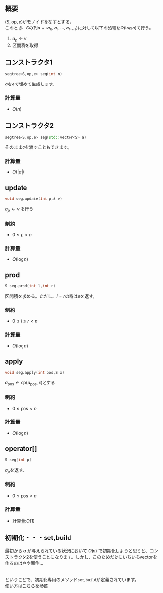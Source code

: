 ## 概要
$(S,\text{op},e)$がモノイドをなすとする。\
このとき、$S$の列$a=(a_0,a_1,\dots,a_{n-1})$に対して以下の処理を$O(\log n)$で行う。

1. $a_p\leftarrow v$
1. 区間積を取得


## コンストラクタ1
```cpp
segtree<S,op,e> seg(int n)
```
$a$を$e$で埋めて生成します。


### 計算量
- $O(n)$

## コンストラクタ2
```cpp
segtree<S,op,e> seg(std::vector<S> a)
```
そのまま$a$を渡すこともできます。

### 計算量
- $O(|a|)$


## update
```cpp
void seg.update(int p,S v)
```
$a_p\leftarrow v$ を行う

### 制約
- $0\leq p<n$

### 計算量
- $O(\log n)$

## prod
```cpp
S seg.prod(int l,int r)
```

区間積を求める。ただし、$l=r$の時は$e$を返す。

### 制約
- $0\leq l\leq r <n$

### 計算量
- $O(\log n)$


## apply
```cpp
void seg.apply(int pos,S x)
```
$a_{\text{pos}}\leftarrow \text{op}(a_{\text{pos}},x)$とする
### 制約
- $0\leq \text{pos}<n$


### 計算量
- $O(\log n)$

## operator[]
```cpp
S seg[int p]
```
$a_{p}$を返す。
### 制約
- $0\leq \text{pos} <n$

### 計算量
- 計算量:$O(1)$


## 初期化・・・set,build
最初から $a$ が与えられている状況において $O(n)$ で初期化しようと思うと、コンストラクタ2を使うことになります。しかし、このためだけにいちいちvectorを作るのはやや面倒...
\
\
\
ということで、初期化専用のメソッド`set`,`build`が定義されています。\
使い方は[こちら](https://ac2-k.github.io/library/test/yosupo_judge/data_structure/Point_Set_Range_Composite.test.cpp)を参照
